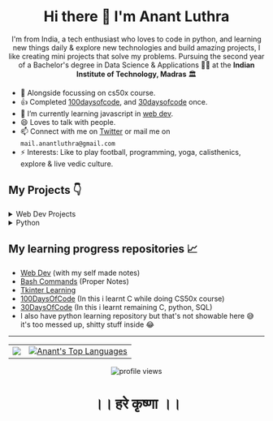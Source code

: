 <div align="center">
  <h1>Hi there 👋 I'm Anant Luthra</h1>
  <p>I'm from India, a tech enthusiast who loves to code in python, and learning new things daily & explore new technologies and build amazing projects, I like creating mini projects that solve my problems. Pursuing the second year of a Bachelor's degree in Data Science & Applications 👨‍🎓 at the <b>Indian Institute of Technology, Madras</b> 🏛️</p>
</div>

- 🔭 Alongside focussing on cs50x course.
- 👍 Completed [100daysofcode](https://twitter.com/anant_luthra_/status/1531500725238472705), and [30daysofcode](https://github.com/AnantLuthra/30daysofcode) once.
- 🌱 I’m currently learning javascript in [web dev](https://github.com/AnantLuthra/WebDev-Notes).
- 😄 Loves to talk with people.
- 📫 Connect with me on [Twitter](https://twitter.com/anant_luthra_) or mail me on `mail.anantluthra@gmail.com`
- ⚡ Interests: Like to play football, programming, yoga, calisthenics, explore & live vedic culture.

## My Projects 👇

<details>
    <summary>Web Dev Projects</summary>
    <p>
    <ul>
        <li><a href="https://github.com/AnantLuthra/shopifyX">ShopifyX website</a> - It is a dummy website i made it
            for practicing my css, here is website link <a href="https://anantluthra.github.io/shopifyX/">🔗</a>
        </li>
        <li><a href="https://github.com/AnantLuthra/Web-Clock">Web Clock</a> - A website having an analog clock,
            made with HTML, CSS, JS.<a href="https://anantluthra.github.io/Web-Clock/">🔗</a></li>
    </ul>
    </p>
</details>
<details>
    <summary>Python</summary>
    <p>
    <ul>
        <li><a href="https://github.com/AnantLuthra/cli-music-player">CLI Music player made in python</a>🎶 - It is
            a CLI tool for playing music from our system our online by searching, in terminal and using windows
            music player.
        </li>
        <li><a href="https://github.com/Param302/TDS-Streamlit-WebApp">TDS Streamlit WebApp</a> - It is a web-app solution for our graded assignment 0 of course <a href="https://study.iitm.ac.in/ds/course_pages/BSSE2002.html">Tools in Data Science</a> in Diploma in Data Science, I contributed in utility functions.
        </li>
        <li><a href="https://github.com/AnantLuthra/wikipedia_searcher">Voice Wikipedia Search GUI made in python</a>🔊 - In this we can search on wikipedia through voice, littlebit like google.
        </li>
        <li><a href="https://github.com/AnantLuthra/birthay-notifier">Birthday Notifier made in python</a>🔔 - It gives notifications of birthdays for today and the next two days in text on WhatsApp, generated from an Excel sheet.
        </li>
        <li><a href="https://github.com/AnantLuthra/Health-Care-Notifier-System">Health care notifier system</a>🏃 - It remindes us to drink water, physical & eye exercise by sending desktop notifications. Made in python.
        </li>
        <li><a href="https://github.com/AnantLuthra/Laptop-battery-Care-notifier/">Laptop battery care tool</a>🔔 - Made in python, this tool notifies us if our laptop's battery level goes >= 85% or below 35%, so that we can plug in or out for having a better battery life.
        </li>
        <li><a href="https://github.com/AnantLuthra/Tkinter-projects/tree/master/Music%20player">Music player desktop software</a>🎶 - It is a GUI desktop software made in python through tkinter library, it plays music from selected directories, i tried to make it look like windows 10 music player, although it just opens the music file and plays in windows music player.
        </li>
        <li><a href="https://github.com/AnantLuthra/Tkinter-projects/tree/master/Calculator%20GUI">Calculator GUI made with python</a>🧭 - It is a calculator made through tkinter library in python, it has a pretty decent look.
        </li>
        <li><a href="https://github.com/AnantLuthra/A.I.-Assistant">Desktop AI system</a>👨‍💻 - It is desktop ai which does many tasks, like - updated repo on github, scrolling, switching windows, opening apps, searching wikipedia, telling news, playing games etc.. Made in python.
        </li>
        <li><a href="https://github.com/AnantLuthra/Md-to-pdf">Markdown to PDF Converter</a>(In progress) - It is a tool to create PDF from .md files.
        </li>
    </ul>
    </p>
</details>

## My learning progress repositories 📈

<ul>
    <li><a href="https://github.com/AnantLuthra/WebDev-Notes">Web Dev</a> (with my self made notes)
    </li>
    <li><a href="https://github.com/AnantLuthra/Bash-commands">Bash Commands</a> (Proper Notes)
    </li>
    <li><a href="https://github.com/AnantLuthra/Tkinter-learning">Tkinter Learning</a>
    </li>
    <li><a href="https://github.com/AnantLuthra/100daysofcode">100DaysOfCode</a> (In this i learnt C while doing CS50x course)
    </li>
    <li><a href="https://github.com/AnantLuthra/30daysofcode">30DaysOfCode</a> (In this i learnt remaining C, python, SQL)
    </li>
    <li>I also have python learning repository but that's not showable here 😅 it's too messed up, shitty stuff inside 😂</li>
</ul>

---
<div align="center">
  <table>
    <tr>
      <td>
         <a href="http://www.github.com/AnantLuthra"><img src="https://github-readme-streak-stats.herokuapp.com/?user=anantluthra&theme=chartreuse-dark" /></a>
      </td>
      <td>
        <a href="https://github.com/AnantLuthra"><img alt="Anant's Top Languages" src="https://github-readme-stats.vercel.app/api/top-langs/?username=anantluthra&layout=compact&theme=chartreuse-dark"/></a>
      </td>
    </tr>
  </table>
  <p style="text-align: center;">
          <img src="https://komarev.com/ghpvc/?username=anantluthra" alt="profile views">
  </p>
  <h1 style="text-align: center;">।। हरे कृष्णा ।।</h1>
</div>




